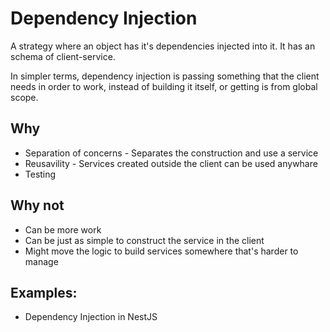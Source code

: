 # Dependency Injection

A strategy where an object has it's dependencies injected into it. It has an schema of client-service.

In simpler terms, dependency injection is passing something that the client needs in order to work, instead of building it itself, or getting is from global scope.



## Why
  * Separation of concerns - Separates the construction and use a service
  * Reusavility - Services created outside the client can be used anywhare
  * Testing

## Why not
  * Can be more work
  * Can be just as simple to construct the service in the client
  * Might move the logic to build services somewhere that's harder to manage

## Examples:
  * Dependency Injection in NestJS